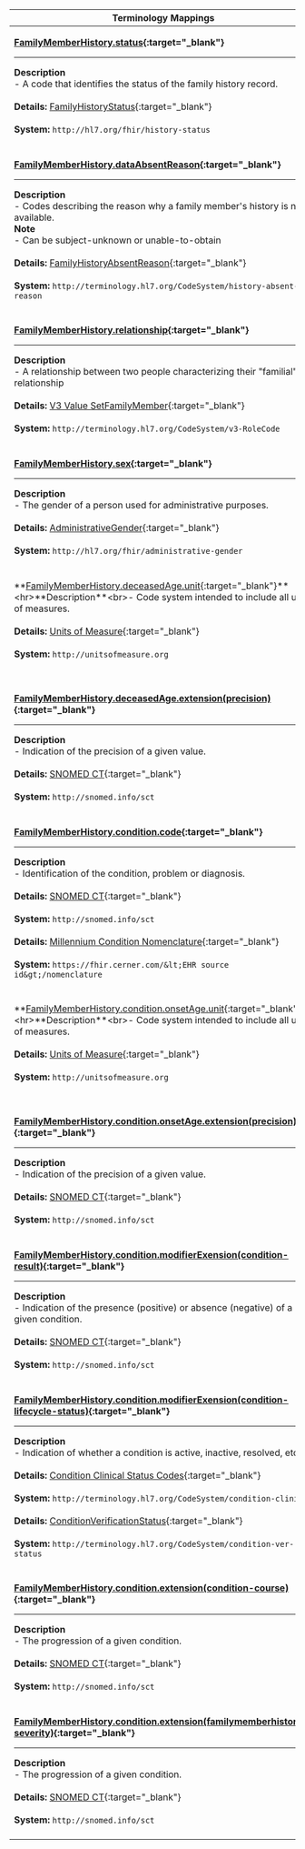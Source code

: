 |Terminology Mappings|
|---|
|<p>**[FamilyMemberHistory.status](https://hl7.org/fhir/familymemberhistory-definitions.html#FamilyMemberHistory.status){:target="_blank"}**<hr>**Description**<br>- A code that identifies the status of the family history record.<br><br>**Details:** [FamilyHistoryStatus](https://hl7.org/fhir/valueset-history-status.html){:target="_blank"}<br><br>**System:** `http://hl7.org/fhir/history-status`<br><br>|
|<p>**[FamilyMemberHistory.dataAbsentReason](https://hl7.org/fhir/familymemberhistory-definitions.html#FamilyMemberHistory.dataAbsentReason){:target="_blank"}**<hr>**Description**<br>- Codes describing the reason why a family member's history is not available.<br>**Note**<br>- Can be subject-unknown or unable-to-obtain<br><br>**Details:** [FamilyHistoryAbsentReason](https://hl7.org/fhir/valueset-history-absent-reason.html){:target="_blank"}<br><br>**System:** `http://terminology.hl7.org/CodeSystem/history-absent-reason`<br><br>|
|<p>**[FamilyMemberHistory.relationship](https://hl7.org/fhir/familymemberhistory-definitions.html#FamilyMemberHistory.relationship){:target="_blank"}**<hr>**Description**<br>- A relationship between two people characterizing their "familial" relationship<br><br>**Details:** [V3 Value SetFamilyMember](https://terminology.hl7.org/CodeSystem-v3-RoleCode.html){:target="_blank"}<br><br>**System:** `http://terminology.hl7.org/CodeSystem/v3-RoleCode`<br><br>|
|<p>**[FamilyMemberHistory.sex](https://hl7.org/fhir/familymemberhistory-definitions.html#FamilyMemberHistory.sex){:target="_blank"}**<hr>**Description**<br>- The gender of a person used for administrative purposes.<br><br>**Details:** [AdministrativeGender](https://hl7.org/fhir/valueset-administrative-gender.html){:target="_blank"}<br><br>**System:** `http://hl7.org/fhir/administrative-gender`<br><br>|
|<p>**[FamilyMemberHistory.deceasedAge.unit](https://hl7.org/fhir/familymemberhistory-definitions.html#FamilyMemberHistory.deceased_x_){:target="_blank"}**<hr>**Description**<br>- Code system intended to include all units of measures.<br><br>**Details:** [Units of Measure](https://ucum.org/trac){:target="_blank"}<br><br>**System:** `http://unitsofmeasure.org`<br><br>|
|<p>**[FamilyMemberHistory.deceasedAge.extension(precision)](https://hl7.org/fhir/extensibility.html#Extension){:target="_blank"}**<hr>**Description**<br>- Indication of the precision of a given value.<br><br>**Details:** [SNOMED CT](https://hl7.org/fhir/r4/snomedct.html){:target="_blank"}<br><br>**System:** `http://snomed.info/sct`<br><br>|
|<p>**[FamilyMemberHistory.condition.code](https://hl7.org/fhir/familymemberhistory-definitions.html#FamilyMemberHistory.condition.code){:target="_blank"}**<hr>**Description**<br>- Identification of the condition, problem or diagnosis.<br><br>**Details:** [SNOMED CT](https://hl7.org/fhir/valueset-condition-code.html){:target="_blank"}<br><br>**System:** `http://snomed.info/sct`<br><br>**Details:** [Millennium Condition Nomenclature](https://fhir.cerner.com/millennium/r4/proprietary-codes-and-systems/#nomenclature){:target="_blank"}<br><br>**System:** `https://fhir.cerner.com/&lt;EHR source id&gt;/nomenclature`<br><br>|
|<p>**[FamilyMemberHistory.condition.onsetAge.unit](https://hl7.org/fhir/familymemberhistory-definitions.html#FamilyMemberHistory.condition.onset_x_){:target="_blank"}**<hr>**Description**<br>- Code system intended to include all units of measures.<br><br>**Details:** [Units of Measure](https://ucum.org/trac){:target="_blank"}<br><br>**System:** `http://unitsofmeasure.org`<br><br>|
|<p>**[FamilyMemberHistory.condition.onsetAge.extension(precision)](https://hl7.org/fhir/extensibility.html#Extension){:target="_blank"}**<hr>**Description**<br>- Indication of the precision of a given value.<br><br>**Details:** [SNOMED CT](https://hl7.org/fhir/r4/snomedct.html){:target="_blank"}<br><br>**System:** `http://snomed.info/sct`<br><br>|
|<p>**[FamilyMemberHistory.condition.modifierExension(condition-result)](https://hl7.org/fhir/R4/backboneelement-definitions.html#BackboneElement.modifierExtension){:target="_blank"}**<hr>**Description**<br>- Indication of the presence (positive) or absence (negative) of a given condition.<br><br>**Details:** [SNOMED CT](https://hl7.org/fhir/r4/snomedct.html){:target="_blank"}<br><br>**System:** `http://snomed.info/sct`<br><br>|
|<p>**[FamilyMemberHistory.condition.modifierExension(condition-lifecycle-status)](https://hl7.org/fhir/R4/backboneelement-definitions.html#BackboneElement.modifierExtension){:target="_blank"}**<hr>**Description**<br>- Indication of whether a condition is active, inactive, resolved, etc.<br><br>**Details:** [Condition Clinical Status Codes](https://hl7.org/fhir/valueset-condition-clinical.html){:target="_blank"}<br><br>**System:** `http://terminology.hl7.org/CodeSystem/condition-clinical`<br><br>**Details:** [ConditionVerificationStatus](https://hl7.org/fhir/ValueSet/condition-ver-status){:target="_blank"}<br><br>**System:** `http://terminology.hl7.org/CodeSystem/condition-ver-status`<br><br>|
|<p>**[FamilyMemberHistory.condition.extension(condition-course)](https://hl7.org/fhir/extensibility.html#Extension){:target="_blank"}**<hr>**Description**<br>- The progression of a given condition.<br><br>**Details:** [SNOMED CT](https://hl7.org/fhir/r4/snomedct.html){:target="_blank"}<br><br>**System:** `http://snomed.info/sct`<br><br>|
|<p>**[FamilyMemberHistory.condition.extension(familymemberhistory-severity)](https://hl7.org/fhir/extension-familymemberhistory-severity.html){:target="_blank"}**<hr>**Description**<br>- The progression of a given condition.<br><br>**Details:** [SNOMED CT](https://hl7.org/fhir/r4/snomedct.html){:target="_blank"}<br><br>**System:** `http://snomed.info/sct`<br><br>|